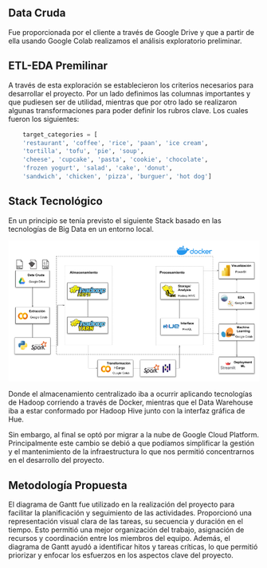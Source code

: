 ## Data Cruda

Fue proporcionada por el cliente a través de Google Drive y que a partir de ella usando Google Colab realizamos el análisis exploratorio preliminar.

## ETL-EDA Premilinar

A través de esta exploración se establecieron los criterios necesarios para desarrollar el proyecto. Por un lado definimos las columnas importantes y que pudiesen ser de utilidad, mientras que por otro lado se realizaron algunas transformaciones para poder definir los rubros clave. Los cuales fueron los siguientes:

```Python
    target_categories = [
    'restaurant', 'coffee', 'rice', 'paan', 'ice cream',
    'tortilla', 'tofu', 'pie', 'soup',
    'cheese', 'cupcake', 'pasta', 'cookie', 'chocolate',
    'frozen yogurt', 'salad', 'cake', 'donut',
    'sandwich', 'chicken', 'pizza', 'burguer', 'hot dog']
```

## Stack Tecnológico

En un principio se tenía previsto el siguiente Stack basado en las tecnologías de Big Data en un entorno local.

![stack_anterior](/Imagenes/Stack_anterior.png)

Donde el almacenamiento centralizado iba a ocurrir aplicando tecnologías de Hadoop corriendo a través de Docker, mientras que el Data Warehouse iba a estar conformado por Hadoop Hive junto con la interfaz gráfica de Hue.

Sin embargo, al final se optó por migrar a la nube de Google Cloud Platform. Principalmente este cambio se debió a que podíamos simplificar la gestión y el mantenimiento de la infraestructura lo que nos permitió concentrarnos en el desarrollo del proyecto.

## Metodología Propuesta

El diagrama de Gantt fue utilizado en la realización del proyecto para facilitar la planificación y seguimiento de las actividades. Proporcionó una representación visual clara de las tareas, su secuencia y duración en el tiempo. Esto permitió una mejor organización del trabajo, asignación de recursos y coordinación entre los miembros del equipo. Además, el diagrama de Gantt ayudó a identificar hitos y tareas críticas, lo que permitió priorizar y enfocar los esfuerzos en los aspectos clave del proyecto.